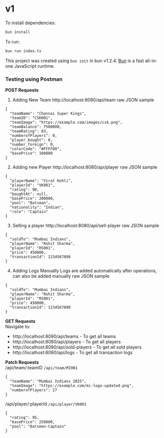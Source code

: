 # v1

To install dependencies:

```bash
bun install
```

To run:

```bash
bun run index.ts
```

This project was created using `bun init` in bun v1.2.4. [Bun](https://bun.sh) is a fast all-in-one JavaScript runtime.


### Testing using Postman

**POST Requests**

1) Adding New Team
http://localhost:8080/api/team
raw JSON sample
```
{
  "teamName": "Chennai Super Kings",
  "teamID": "CSK001",
  "teamImage": "https://example.com/images/csk.png",
  "teamBalance": 7500000,
  "teamRating": 83,
  "numberofPlayers": 0,
  "player_bought": 0,
  "number_foreign": 0,
  "colorCode": "#FFFF00",
  "basePrice": 100000
}
```

2) Adding new Player
http://localhost:8080/api/player
raw JSON sample
```
{
  "playerName": "Virat Kohli",
  "playerId": "VK001",
  "rating": 90,
  "boughtAt": null,
  "basePrice": 200000,
  "pool": "Batsman",
  "nationality": "Indian",
  "role": "Captain"
}
```

3) Selling a player 
http://localhost:8080/api/sell-player
raw JSON sample
```
{
  "soldTo": "Mumbai Indians",
  "playerName": "Rohit Sharma",
  "playerId": "RS001",
  "price": 450000,
  "transactionId": 1234567890
}
```

4) Adding Logs Manually
Logs are added automatically after operations, can also be added manually
raw JSON sample
```
{
  "soldTo": "Mumbai Indians",
  "playerName": "Rohit Sharma",
  "playerId": "RS001",
  "price": 450000,
  "transactionId": 1234567890
}
```


**GET Requests**
<br>
Navigate to:
- http://localhost:8080/api/teams - To get all teams
- http://localhost:8080/api/players - To get all players
- http://localhost:8080/api/sold-players - To get all sold players
- http://localhost:8080/api/logs - To get all transaction logs


**Patch Requests**
<br>
/api/team/:teamID
```/api/team/MI001```
```
{
  "teamName": "Mumbai Indians 2025",
  "teamImage": "https://example.com/mi-logo-updated.png",
  "numberofPlayers": 27
}
```
/api/player/:playerId
```/api/player/VK001```
```
{
  "rating": 95,
  "basePrice": 250000,
  "pool": "Batsman-Captain"
}
```